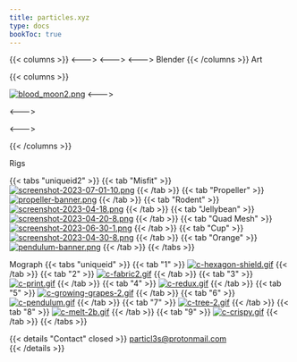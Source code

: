 ```yaml
---
title: particles.xyz
type: docs
bookToc: true
---
```


{{< columns >}}
<--->
<--->
<--->
Blender
{{< /columns >}}
Art

{{< columns >}}


[![blood_moon2.png](https://i.postimg.cc/npRg3GnK/blood_moon2.png)](blood_moon)
<--->

<--->

<--->

{{< /columns >}}


Rigs

{{< tabs "uniqueid2" >}}
{{< tab "Misfit" >}}
[![screenshot-2023-07-01-10.png](https://i.postimg.cc/ZTnrv8GG/screenshot-2023-07-01-10.png)](/misfit_rig/)
{{< /tab >}}
{{< tab "Propeller" >}}
[![propeller-banner.png](https://i.postimg.cc/rsh4G29q/propeller-banner.png)](/propeller_rig/)
{{< /tab >}}
{{< tab "Rodent" >}}
[![screenshot-2023-04-18.png](https://i.postimg.cc/Mq0873rC/screenshot-2023-04-18.png)](/rodent_rig/)
{{< /tab >}}
{{< tab "Jellybean" >}}
[![screenshot-2023-04-20-8.png](https://i.postimg.cc/Q8HrFdJ8/screenshot-2023-04-20-8.png)](/jellybean_rig/)
{{< /tab >}}
{{< tab "Quad Mesh" >}}
[![screenshot-2023-06-30-1.png](https://i.postimg.cc/kC1JqkvM/screenshot-2023-06-30-1.png)](/quad_mesh_rig/)
{{< /tab >}}
{{< tab "Cup" >}}
[![screenshot-2023-04-30-8.png](https://i.postimg.cc/4ZHRbjvd/screenshot-2023-04-30-8.png)](/cup_rig/)
{{< /tab >}}
{{< tab "Orange" >}}
[![pendulum-banner.png](https://i.postimg.cc/y8DmPx5t/pendulum-banner.png)](/orange_rig/)
{{< /tab >}}
{{< /tabs >}}



Mograph
{{< tabs "uniqueid" >}}
{{< tab "1" >}}
[![c-hexagon-shield.gif](https://i.postimg.cc/Tx73M21K/c-hexagon-shield.gif)](hexagon_shield)
{{< /tab >}}
{{< tab "2" >}}
[![c-fabric2.gif](https://i.postimg.cc/gc0dRYLn/c-fabric2.gif)](fabric_weave)
{{< /tab >}}
{{< tab "3" >}}
[![c-print.gif](https://i.postimg.cc/y6Kdrp8c/c-print.gif)](print_3d)
{{< /tab >}}
{{< tab "4" >}}
[![c-redux.gif](https://i.postimg.cc/hDhqG608/c-redux.gif)](redux)
{{< /tab >}}
{{< tab "5" >}}
[![c-growing-grapes-2.gif](https://i.postimg.cc/38wQyp27/c-growing-grapes-2.gif)](growing_grapes)
{{< /tab >}}
{{< tab "6" >}}
[![c-pendulum.gif](https://i.postimg.cc/B3gPtHxL/c-pendulum.gif)](infinite_pendulum)
{{< /tab >}}
{{< tab "7" >}}
[![c-tree-2.gif](https://i.postimg.cc/2mzDg0C9/c-tree-2.gif)](procedural_tree)
{{< /tab >}}
{{< tab "8" >}}
[![c-melt-2b.gif](https://i.postimg.cc/GdQ2s8Xt/c-melt-2b.gif)](melt)
{{< /tab >}}
{{< tab "9" >}}
[![c-crispy.gif](https://i.postimg.cc/ZbcwZFS8/c-crispy.gif)](crispy)
{{< /tab >}}
{{< /tabs >}}























{{< details "Contact" closed >}}
particl3s@protonmail.com  
{{< /details >}}

